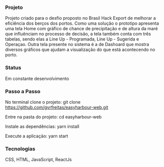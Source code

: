 ### Projeto

Projeto criado para o desfio proposto no Brasil Hack Export de melhorar a
eficiência dos berços dos portos. Como uma solução o prototipo apresenta uma
tela Home com gráfico de chance de precipitação e de altura da maré que
influênciam no processo de decisão, a tela também conta com três tabelas, sendo
elas a Line Up - Programada, Line Up - Sugerida e Operaçao. Outra tela presente
no sistema é a de Dashoard que mostra diversos gráficos que ajudam a visualização
do que está acontecendo no porto.

### Status

Em constante desenvolvimento

### Passo a Passo

No terminal clone o projeto:
git clone https://github.com/gvrfreitas/easyharbour-web.git

Entre na pasta do projeto:
cd easyharbour-web

Instale as dependências:
yarn install

Execute a aplicação:
yarn start

### Tecnologias

CSS, HTML, JavaScript, ReactJs


